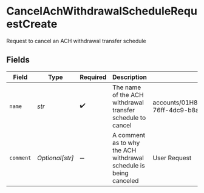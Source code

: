 # CancelAchWithdrawalScheduleRequestCreate

Request to cancel an ACH withdrawal transfer schedule


## Fields

| Field                                                                                           | Type                                                                                            | Required                                                                                        | Description                                                                                     | Example                                                                                         |
| ----------------------------------------------------------------------------------------------- | ----------------------------------------------------------------------------------------------- | ----------------------------------------------------------------------------------------------- | ----------------------------------------------------------------------------------------------- | ----------------------------------------------------------------------------------------------- |
| `name`                                                                                          | *str*                                                                                           | :heavy_check_mark:                                                                              | The name of the ACH withdrawal transfer schedule to cancel                                      | accounts/01H8FB90ZRRFWXB4XC2JPJ1D4Y/achWithdrawalSchedules/40eb6b6f-76ff-4dc9-b8a0-b65a7658f8b1 |
| `comment`                                                                                       | *Optional[str]*                                                                                 | :heavy_minus_sign:                                                                              | A comment as to why the ACH withdrawal schedule is being canceled                               | User Request                                                                                    |